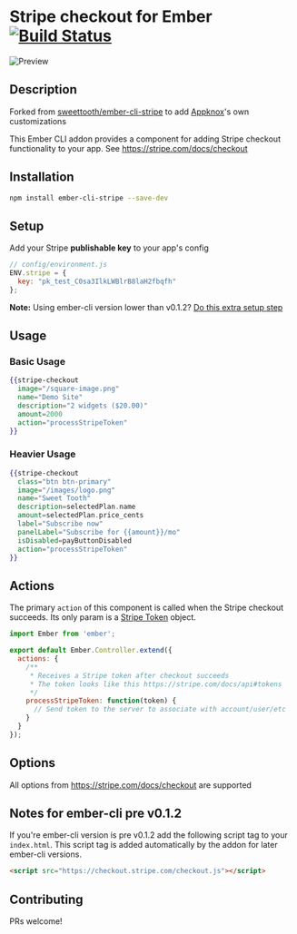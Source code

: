 # Stripe checkout for Ember [![Build Status](https://travis-ci.org/sweettooth/ember-cli-stripe.svg?branch=master)](http://travis-ci.org/sweettooth/ember-cli-stripe)

![Preview](https://www.sweettoothrewards.com/wp-content/uploads/stripe-checkout.png)

## Description

Forked from [sweettooth/ember-cli-stripe](https://github.com/sweettooth/ember-cli-stripe) to add [Appknox](https://appknox.com/)'s own customizations

This Ember CLI addon provides a component for adding Stripe checkout functionality to your app. See https://stripe.com/docs/checkout

## Installation
```sh
npm install ember-cli-stripe --save-dev
```

## Setup
Add your Stripe **publishable key** to your app's config

```javascript
// config/environment.js
ENV.stripe = {
  key: "pk_test_C0sa3IlkLWBlrB8laH2fbqfh"
};
```
**Note:** Using ember-cli version lower than v0.1.2? [Do this extra setup step](https://github.com/sweettooth/ember-cli-stripe#notes-for-ember-cli-pre-v012)

## Usage

### Basic Usage
```handlebars
{{stripe-checkout
  image="/square-image.png"
  name="Demo Site"
  description="2 widgets ($20.00)"
  amount=2000
  action="processStripeToken"
}}
```

### Heavier Usage
```handlebars
{{stripe-checkout
  class="btn btn-primary"
  image="/images/logo.png"
  name="Sweet Tooth"
  description=selectedPlan.name
  amount=selectedPlan.price_cents
  label="Subscribe now" 
  panelLabel="Subscribe for {{amount}}/mo"
  isDisabled=payButtonDisabled
  action="processStripeToken"
}}
```

## Actions

The primary `action` of this component is called when the Stripe checkout succeeds. Its only param is a [Stripe Token](https://stripe.com/docs/api#tokens) object.

```javascript
import Ember from 'ember';

export default Ember.Controller.extend({
  actions: {
    /**
     * Receives a Stripe token after checkout succeeds
     * The token looks like this https://stripe.com/docs/api#tokens
     */
    processStripeToken: function(token) {
      // Send token to the server to associate with account/user/etc
    }
  }
});
```

## Options
All options from https://stripe.com/docs/checkout are supported

## Notes for ember-cli pre v0.1.2
If you're ember-cli version is pre v0.1.2 add the following script tag to your `index.html`. This script tag is added automatically by the addon for later ember-cli versions.
```html
<script src="https://checkout.stripe.com/checkout.js"></script>
```

## Contributing
PRs welcome!
